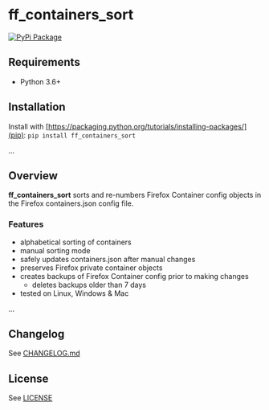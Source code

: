 # ff_containers_sort

[![PyPi Package](https://img.shields.io/pypi/v/ff_containers_sort.svg)](https://pypi.org/project/ff_containers_sort/)

## Requirements

* Python 3.6+

## Installation

Install with [https://packaging.python.org/tutorials/installing-packages/](pip): `pip install ff_containers_sort`

...

## Overview

**ff_containers_sort** sorts and re-numbers Firefox Container config objects in the Firefox containers.json config file.

### Features

* alphabetical sorting of containers
* manual sorting mode
* safely updates containers.json after manual changes
* preserves Firefox private container objects
* creates backups of Firefox Container config prior to making changes
    * deletes backups older than 7 days
* tested on Linux, Windows & Mac

...

## Changelog

See [CHANGELOG.md](https://github.com/naamancampbell/ff_containers_sort/blob/master/CHANGELOG.md)

## License

See [LICENSE](https://github.com/naamancampbell/ff_containers_sort/blob/master/LICENSE)